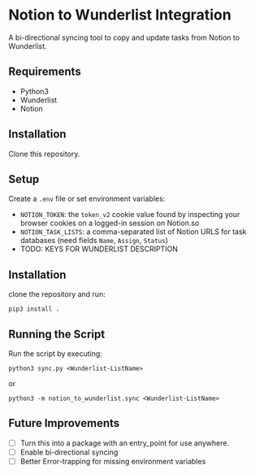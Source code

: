 # Notion to Wunderlist Integration

A bi-directional syncing tool to copy and update tasks from Notion to Wunderlist.

## Requirements

-   Python3
-   Wunderlist
-   Notion

## Installation

Clone this repository.

## Setup

Create a `.env` file or set environment variables:

-   `NOTION_TOKEN`: the `token_v2` cookie value found by inspecting your browser cookies on a logged-in session on Notion.so
-   `NOTION_TASK_LISTS`: a comma-separated list of Notion URLS for task databases (need fields `Name`, `Assign`, `Status`)
- TODO: KEYS FOR WUNDERLIST DESCRIPTION

## Installation

clone the repository and run:

```Shell
pip3 install .
```

## Running the Script

Run the script by executing:

```Shell
python3 sync.py <Wunderlist-ListName>
```

or

```Shell
python3 -m notion_to_wunderlist.sync <Wunderlist-ListName>
```

## Future Improvements

-   [ ] Turn this into a package with an entry_point for use anywhere.
-   [ ] Enable bi-directional syncing
-   [ ] Better Error-trapping for missing environment variables
